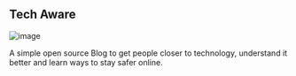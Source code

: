 ## Tech Aware

![image](/images/tech.png)

A simple open source Blog to get people closer to technology, understand it better and learn ways to stay safer online.
